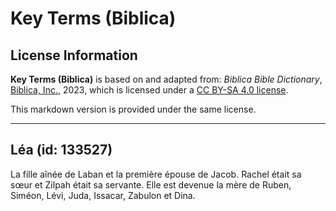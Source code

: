 # Key Terms (Biblica)

## License Information

**Key Terms (Biblica)** is based on and adapted from: _Biblica Bible Dictionary_, [Biblica, Inc.](https://www.biblica.com/), 2023, which is licensed under a [CC BY-SA 4.0 license](https://creativecommons.org/licenses/by-sa/4.0/legalcode.en).

This markdown version is provided under the same license.



--------------------------------

## Léa (id: 133527)

La fille aînée de Laban et la première épouse de Jacob. Rachel était sa sœur et Zilpah était sa servante. Elle est devenue la mère de Ruben, Siméon, Lévi, Juda, Issacar, Zabulon et Dina.


